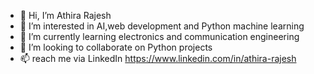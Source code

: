 - 👋 Hi, I’m Athira Rajesh
- 👀 I’m interested in AI,web development and Python machine learning
- 🌱 I’m currently learning electronics and communication engineering
- 💞️ I’m looking to collaborate on Python projects
- 📫 reach me via LinkedIn https://www.linkedin.com/in/athira-rajesh

<!---
Athira-03/Athira-03 is a ✨ special ✨ repository because its `README.md` (this file) appears on your GitHub profile.
You can click the Preview link to take a look at your changes.
--->
